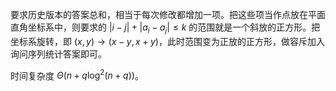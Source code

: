 要求历史版本的答案总和，相当于每次修改都增加一项。把这些项当作点放在平面直角坐标系中，则要求的 $|i-j|+|a_i-a_j|\leq k$ 的范围就是一个斜放的正方形。把坐标系旋转，即 $(x,y)\to(x-y,x+y)$，此时范围变为正放的正方形，做容斥加入询问序列统计答案即可。

时间复杂度 $\Theta(n+q\log^2(n+q))$。
